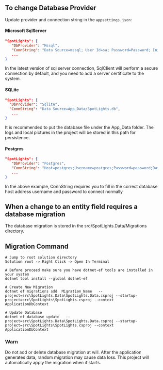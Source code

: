## To change Database Provider
Update provider and connection string in the `appsettings.json`:


#### Microsoft SqlServer
``` json
"SpotLights": {
   "DbProvider": "Mssql",
   "ConnString": "Data Source=mssql; User Id=sa; Password=Password; Initial Catalog=SpotLights;TrustServerCertificate=True",
   ...
}
```
In the latest version of sql server connection, SqlClient will perform a secure connection by default, and you need to add a server certificate to the system. 

#### SQLite
``` json
"SpotLights": {
  "DbProvider": "Sqlite",
  "ConnString": "Data Source=App_Data/SpotLights.db",
   ...
}
```
It is recommended to put the database file under the App_Data folder. The logs and local pictures in the project will be stored in this path for persistence.


#### Postgres
``` json
"SpotLights": {
   "DbProvider": "Postgres",
   "ConnString": "Host=postgres;Username=postgres;Password=password;Database=SpotLights;",
   ...
}
```
In the above example, ConnString requires you to fill in the correct database host address username and password to connect normally


## When a change to an entity field requires a database migration

The database migration is stored in the src/SpotLights.Data/Migrations  directory. 


## Migration Command 

``` shell
# Jump to root solution directory
Solution root -> Right Click -> Open In Terminal

# Before proceed make sure you have dotnet-ef tools are installed in your system
dotnet tool install --global dotnet-ef

# Create New Migration
dotnet ef migrations add  Migration_Name   --project=src\SpotLights.Data\SpotLights.Data.csproj --startup-project=src\SpotLights\SpotLights.csproj --context ApplicationDbContext

# Update Database
dotnet ef database update   --project=src\SpotLights.Data\SpotLights.Data.csproj --startup-project=src\SpotLights\SpotLights.csproj --context ApplicationDbContext

```

### Warn 
Do not add or delete database migration at will. After the application generates data, random migration may cause data loss. This project will automatically apply the migration when it starts.
